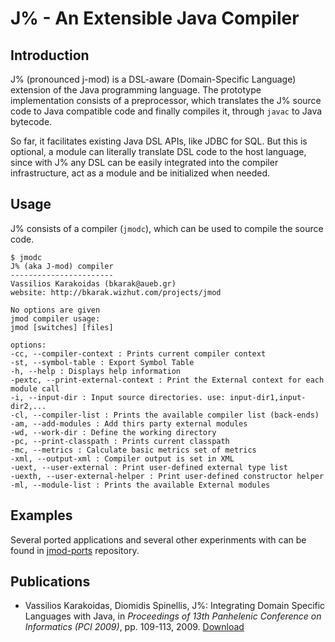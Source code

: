 J% - An Extensible Java Compiler 
========

Introduction
-------
J% (pronounced j-mod) is a DSL-aware (Domain-Specific Language) extension of the Java programming language. The prototype implementation consists of a preprocessor, which translates the J% source code to Java compatible code and finally compiles it, through <code>javac</code> to Java bytecode.

So far, it facilitates existing Java DSL APIs, like JDBC for SQL. But this is optional, a module can literally translate DSL code to the host language, since with J% any DSL can be easily integrated into the compiler infrastructure, act as a module and be initialized when needed.

Usage
-----
J% consists of a compiler (<code>jmodc</code>), which can be used to compile the source code.

	$ jmodc
	J% (aka J-mod) compiler
	-----------------------
	Vassilios Karakoidas (bkarak@aueb.gr)
	website: http://bkarak.wizhut.com/projects/jmod

	No options are given
	jmod compiler usage:
	jmod [switches] [files]

	options:
	-cc, --compiler-context : Prints current compiler context
	-st, --symbol-table : Export Symbol Table
	-h, --help : Displays help information
	-pextc, --print-external-context : Print the External context for each module call
	-i, --input-dir : Input source directories. use: input-dir1,input-dir2,...
	-cl, --compiler-list : Prints the available compiler list (back-ends)
	-am, --add-modules : Add thirs party external modules
	-wd, --work-dir : Define the working directory
	-pc, --print-classpath : Prints current classpath
	-mc, --metrics : Calculate basic metrics set of metrics
	-xml, --output-xml : Compiler output is set in XML
	-uext, --user-external : Print user-defined external type list
	-uexth, --user-external-helper : Print user-defined constructor helper
	-ml, --module-list : Prints the available External modules

Examples
-------
Several ported applications and several other experinments with can be found in [jmod-ports](https://github.com/bkarak/jmod-ports) repository.

Publications
-------

* Vassilios Karakoidas, Diomidis Spinellis, J%: Integrating Domain Specific Languages with Java, in _Proceedings of 13th Panhelenic Conference on Informatics (PCI 2009)_, pp. 109-113, 2009. [Download](http://bkarak.wizhut.com/www/pubs/pdfs/jmod-pci09.pdf)
